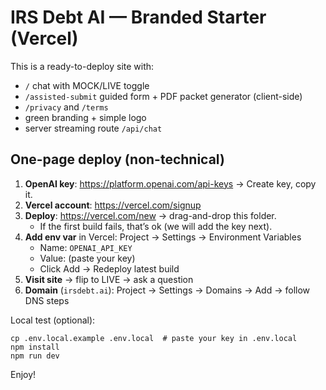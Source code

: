# IRS Debt AI — Branded Starter (Vercel)

This is a ready-to-deploy site with:
- `/` chat with MOCK/LIVE toggle
- `/assisted-submit` guided form + PDF packet generator (client-side)
- `/privacy` and `/terms`
- green branding + simple logo
- server streaming route `/api/chat`

## One-page deploy (non-technical)

1) **OpenAI key**: https://platform.openai.com/api-keys → Create key, copy it.
2) **Vercel account**: https://vercel.com/signup
3) **Deploy**: https://vercel.com/new → drag-and-drop this folder.
   - If the first build fails, that’s ok (we will add the key next).
4) **Add env var** in Vercel: Project → Settings → Environment Variables
   - Name: `OPENAI_API_KEY`
   - Value: (paste your key)
   - Click Add → Redeploy latest build
5) **Visit site** → flip to LIVE → ask a question
6) **Domain** (`irsdebt.ai`): Project → Settings → Domains → Add → follow DNS steps

Local test (optional):
```
cp .env.local.example .env.local  # paste your key in .env.local
npm install
npm run dev
```

Enjoy!
